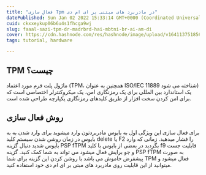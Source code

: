 ```yaml
---
title: "فعال سازی Tpm در مادربرد های مبتنی بر ای ام دی"
datePublished: Sun Jan 02 2022 15:33:14 GMT+0000 (Coordinated Universal Time)
cuid: ckxxeykup06b6u4s1fhcga9wj
slug: faaal-sazi-tpm-dr-madrbrd-hai-mbtni-br-ai-am-di
cover: https://cdn.hashnode.com/res/hashnode/image/upload/v1641137518569/3YYSi7LiT.jpeg
tags: tutorial, hardware

---
```


## TPM چیست؟

ماژول پلت فرم مورد اعتماد (TPM، همچنین به عنوان ISO/IEC 11889 شناخته می شود) یک استاندارد بین المللی برای یک رمزنگاری امن، یک میکروکنترلر اختصاصی است که برای امن کردن سخت افزار از طریق کلیدهای رمزنگاری یکپارچه طراحی شده است.

## روش فعال سازی

برای فعال سازی این ویژگی اول به بایوس مادربردتون وارد میشوید برای وارد شدن به به بایوس در زمان روشن شدن سیستم کلید delete یا F2 را فشار میدهید. زمانی که وارد بایوس شدید دنبال گزینه PSP fTPM بگردید در بعضی از بایوس با کلید f9 قابلیت جست و جو برایش فعال میشود می تواند به شما کمک کنید. گزینه PSP fTPM به صورت پیشفرض خاموش می باشد با روشن کردن این گزینه برای شما TPM فعال میشود و میتوانید از این قابلیت روی مادربرد های مبتی بر ای ام دی خود استفاده کنید.